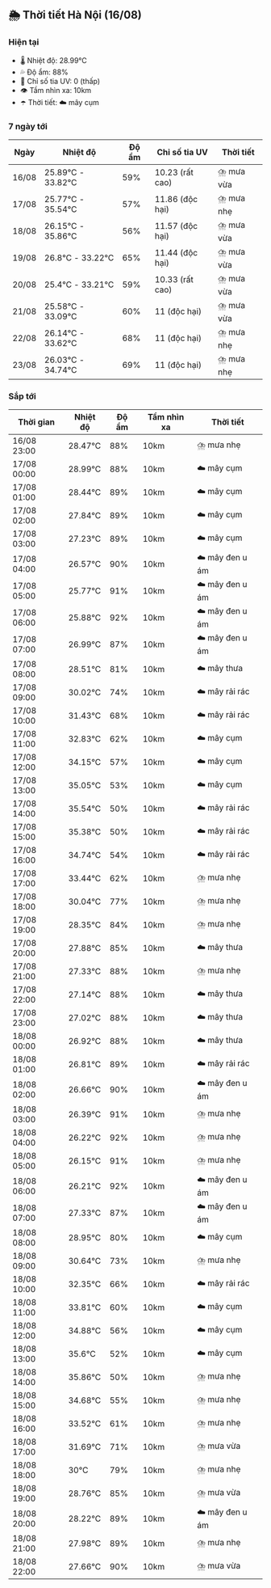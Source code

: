## 🌦️ Thời tiết Hà Nội (16/08)

### Hiện tại

- 🌡️ Nhiệt độ: 28.99℃
- 💦 Độ ẩm: 88%
- 🌟 Chỉ số tia UV: 0 (thấp)
- 👁️ Tầm nhìn xa: 10km
- ☂️ Thời tiết: ☁️ mây cụm

### 7 ngày tới

| Ngày | Nhiệt độ | Độ ẩm | Chỉ số tia UV | Thời tiết |
| --- | --- | --- | --- | --- |
| 16/08 | 25.89℃ - 33.82℃ | 59% | 10.23 (rất cao) | ⛈️ mưa vừa |
| 17/08 | 25.77℃ - 35.54℃ | 57% | 11.86 (độc hại) | ⛈️ mưa nhẹ |
| 18/08 | 26.15℃ - 35.86℃ | 56% | 11.57 (độc hại) | ⛈️ mưa vừa |
| 19/08 | 26.8℃ - 33.22℃ | 65% | 11.44 (độc hại) | ⛈️ mưa vừa |
| 20/08 | 25.4℃ - 33.21℃ | 59% | 10.33 (rất cao) | ⛈️ mưa vừa |
| 21/08 | 25.58℃ - 33.09℃ | 60% | 11 (độc hại) | ⛈️ mưa vừa |
| 22/08 | 26.14℃ - 33.62℃ | 68% | 11 (độc hại) | ⛈️ mưa nhẹ |
| 23/08 | 26.03℃ - 34.74℃ | 69% | 11 (độc hại) | ⛈️ mưa nhẹ |

### Sắp tới

| Thời gian | Nhiệt độ | Độ ẩm | Tầm nhìn xa | Thời tiết |
| --- | --- | --- | --- | --- |
| 16/08 23:00 | 28.47℃ | 88% | 10km | ⛈️ mưa nhẹ |
| 17/08 00:00 | 28.99℃ | 88% | 10km | ☁️ mây cụm |
| 17/08 01:00 | 28.44℃ | 89% | 10km | ☁️ mây cụm |
| 17/08 02:00 | 27.84℃ | 89% | 10km | ☁️ mây cụm |
| 17/08 03:00 | 27.23℃ | 89% | 10km | ☁️ mây cụm |
| 17/08 04:00 | 26.57℃ | 90% | 10km | ☁️ mây đen u ám |
| 17/08 05:00 | 25.77℃ | 91% | 10km | ☁️ mây đen u ám |
| 17/08 06:00 | 25.88℃ | 92% | 10km | ☁️ mây đen u ám |
| 17/08 07:00 | 26.99℃ | 87% | 10km | ☁️ mây đen u ám |
| 17/08 08:00 | 28.51℃ | 81% | 10km | ☁️ mây thưa |
| 17/08 09:00 | 30.02℃ | 74% | 10km | ☁️ mây rải rác |
| 17/08 10:00 | 31.43℃ | 68% | 10km | ☁️ mây rải rác |
| 17/08 11:00 | 32.83℃ | 62% | 10km | ☁️ mây cụm |
| 17/08 12:00 | 34.15℃ | 57% | 10km | ☁️ mây cụm |
| 17/08 13:00 | 35.05℃ | 53% | 10km | ☁️ mây cụm |
| 17/08 14:00 | 35.54℃ | 50% | 10km | ☁️ mây rải rác |
| 17/08 15:00 | 35.38℃ | 50% | 10km | ☁️ mây rải rác |
| 17/08 16:00 | 34.74℃ | 54% | 10km | ☁️ mây rải rác |
| 17/08 17:00 | 33.44℃ | 62% | 10km | ⛈️ mưa nhẹ |
| 17/08 18:00 | 30.04℃ | 77% | 10km | ⛈️ mưa nhẹ |
| 17/08 19:00 | 28.35℃ | 84% | 10km | ⛈️ mưa nhẹ |
| 17/08 20:00 | 27.88℃ | 85% | 10km | ☁️ mây thưa |
| 17/08 21:00 | 27.33℃ | 88% | 10km | ⛈️ mưa nhẹ |
| 17/08 22:00 | 27.14℃ | 88% | 10km | ☁️ mây thưa |
| 17/08 23:00 | 27.02℃ | 88% | 10km | ☁️ mây thưa |
| 18/08 00:00 | 26.92℃ | 88% | 10km | ☁️ mây thưa |
| 18/08 01:00 | 26.81℃ | 89% | 10km | ☁️ mây rải rác |
| 18/08 02:00 | 26.66℃ | 90% | 10km | ☁️ mây đen u ám |
| 18/08 03:00 | 26.39℃ | 91% | 10km | ⛈️ mưa nhẹ |
| 18/08 04:00 | 26.22℃ | 92% | 10km | ⛈️ mưa nhẹ |
| 18/08 05:00 | 26.15℃ | 91% | 10km | ⛈️ mưa nhẹ |
| 18/08 06:00 | 26.21℃ | 92% | 10km | ☁️ mây đen u ám |
| 18/08 07:00 | 27.33℃ | 87% | 10km | ☁️ mây đen u ám |
| 18/08 08:00 | 28.95℃ | 80% | 10km | ☁️ mây cụm |
| 18/08 09:00 | 30.64℃ | 73% | 10km | ⛈️ mưa nhẹ |
| 18/08 10:00 | 32.35℃ | 66% | 10km | ☁️ mây rải rác |
| 18/08 11:00 | 33.81℃ | 60% | 10km | ☁️ mây cụm |
| 18/08 12:00 | 34.88℃ | 56% | 10km | ☁️ mây cụm |
| 18/08 13:00 | 35.6℃ | 52% | 10km | ☁️ mây cụm |
| 18/08 14:00 | 35.86℃ | 50% | 10km | ⛈️ mưa nhẹ |
| 18/08 15:00 | 34.68℃ | 55% | 10km | ⛈️ mưa nhẹ |
| 18/08 16:00 | 33.52℃ | 61% | 10km | ⛈️ mưa nhẹ |
| 18/08 17:00 | 31.69℃ | 71% | 10km | ⛈️ mưa vừa |
| 18/08 18:00 | 30℃ | 79% | 10km | ⛈️ mưa nhẹ |
| 18/08 19:00 | 28.76℃ | 85% | 10km | ⛈️ mưa vừa |
| 18/08 20:00 | 28.22℃ | 89% | 10km | ☁️ mây đen u ám |
| 18/08 21:00 | 27.98℃ | 89% | 10km | ⛈️ mưa nhẹ |
| 18/08 22:00 | 27.66℃ | 90% | 10km | ⛈️ mưa vừa |
